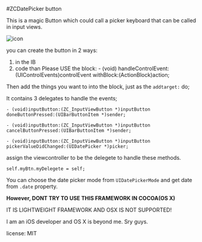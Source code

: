 #ZCDatePicker button

This is a magic Button which could call a picker keyboard that can be called in input views.

![icon](http://www.gfycat.com/LikelyUntidyDwarfmongoose)

you can create the button in 2 ways:

1. in the IB
2. code
than Please USE the block:
		- (void) handleControlEvent:(UIControlEvents)controlEvent withBlock:(ActionBlock)action; 

Then add the things you want to into the block, just as the `addtarget:` do;

It contains 3 delegates to handle the events;

	- (void)inputButton:(ZC_InputViewButton *)inputButton doneButtonPressed:(UIBarButtonItem *)sender;

	- (void)inputButton:(ZC_InputViewButton *)inputButton cancelButtonPressed:(UIBarButtonItem *)sender;

	- (void)inputButton:(ZC_InputViewButton *)inputButton pickerValueDidChanged:(UIDatePicker *)picker;

assign the viewcontroller to be the delegete to handle these methods.

	self.myBtn.myDelegete = self;

You can choose the date picker mode from `UIDatePickerMode` and get date from `.date` property.


**However, DONT TRY TO USE THIS FRAMEWORK IN COCOA(OS X)**

IT IS LIGHTWEIGHT FRAMEWORK AND OSX IS NOT SUPPORTED!

I am an iOS developer and OS X is beyond me. Sry guys.


license: MIT 

